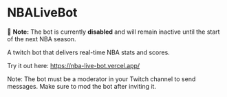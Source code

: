 # NBALiveBot

🚨 **Note:** The bot is currently **disabled** and will remain inactive until the start of the next NBA season.

A twitch bot that delivers real-time NBA stats and scores.

Try it out here:
https://nba-live-bot.vercel.app/

Note: The bot must be a moderator in your Twitch channel to send messages. Make sure to mod the bot after inviting it.

